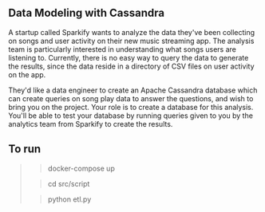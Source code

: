 ## Data Modeling with Cassandra
A startup called Sparkify wants to analyze the data they've been 
collecting on songs and user activity on their new music streaming app. 
The analysis team is particularly interested in understanding what 
songs users are listening to. Currently, there is no easy way to 
query the data to generate the results, since the data reside 
in a directory of CSV files on user activity on the app.

They'd like a data engineer to create an Apache Cassandra 
database which can create queries on song play data to answer 
the questions, and wish to bring you on the project. 
Your role is to create a database for this analysis. 
You'll be able to test your database by running queries 
given to you by the analytics team from Sparkify to create the results.

## To run
>> docker-compose up
>
>> cd src/script 
>
>>python etl.py

